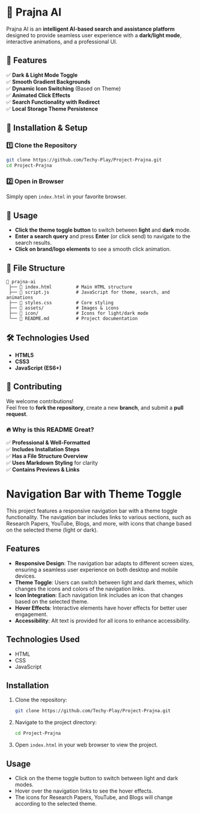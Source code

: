 # 🚀 Prajna AI

Prajna AI is an **intelligent AI-based search and assistance platform** designed to provide seamless user experience with a **dark/light mode**, interactive animations, and a professional UI.


## 🎨 Features

✅ **Dark & Light Mode Toggle**  
✅ **Smooth Gradient Backgrounds**  
✅ **Dynamic Icon Switching** (Based on Theme)  
✅ **Animated Click Effects**  
✅ **Search Functionality with Redirect**  
✅ **Local Storage Theme Persistence**  


## 🔧 **Installation & Setup**

### 1️⃣ Clone the Repository
```sh
git clone https://github.com/Techy-Play/Project-Prajna.git
cd Project-Prajna
```

### 2️⃣ Open in Browser  
Simply open `index.html` in your favorite browser.


## 📜 **Usage**

- **Click the theme toggle button** to switch between **light** and **dark** mode.  
- **Enter a search query** and press **Enter** (or click send) to navigate to the search results.  
- **Click on brand/logo elements** to see a smooth click animation.  


## 📄 **File Structure**
```
📁 prajna-ai
 ├── 📜 index.html         # Main HTML structure
 ├── 📜 script.js          # JavaScript for theme, search, and animations
 ├── 📜 styles.css         # Core styling
 ├── 📁 assets/            # Images & icons
 ├── 📁 icon/              # Icons for light/dark mode
 └── 📜 README.md          # Project documentation
```


## 🛠 **Technologies Used**
- **HTML5**  
- **CSS3**  
- **JavaScript (ES6+)**  


## 🚀 **Contributing**
We welcome contributions!  
Feel free to **fork the repository**, create a new **branch**, and submit a **pull request**.



### 🔥 **Why is this README Great?**
✅ **Professional & Well-Formatted**  
✅ **Includes Installation Steps**  
✅ **Has a File Structure Overview**  
✅ **Uses Markdown Styling** for clarity  
✅ **Contains Previews & Links**  


# Navigation Bar with Theme Toggle

This project features a responsive navigation bar with a theme toggle functionality. The navigation bar includes links to various sections, such as Research Papers, YouTube, Blogs, and more, with icons that change based on the selected theme (light or dark).

## Features

- **Responsive Design**: The navigation bar adapts to different screen sizes, ensuring a seamless user experience on both desktop and mobile devices.
- **Theme Toggle**: Users can switch between light and dark themes, which changes the icons and colors of the navigation links.
- **Icon Integration**: Each navigation link includes an icon that changes based on the selected theme.
- **Hover Effects**: Interactive elements have hover effects for better user engagement.
- **Accessibility**: Alt text is provided for all icons to enhance accessibility.

## Technologies Used

- HTML
- CSS
- JavaScript

## Installation

1. Clone the repository:
   ```bash
   git clone https://github.com/Techy-Play/Project-Prajna.git
   ```
2. Navigate to the project directory:
   ```bash
   cd Project-Prajna
   ```
3. Open `index.html` in your web browser to view the project.

## Usage

- Click on the theme toggle button to switch between light and dark modes.
- Hover over the navigation links to see the hover effects.
- The icons for Research Papers, YouTube, and Blogs will change according to the selected theme.
